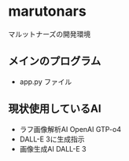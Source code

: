 # marutonars
マルットナーズの開発環境

## メインのプログラム
- app.py ファイル

## 現状使用しているAI
- ラフ画像解析AI OpenAI GTP-o4
- DALL-E 3に生成指示
- 画像生成AI DALL-E 3
